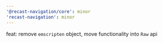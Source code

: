 ```yaml
---
'@recast-navigation/core': minor
'recast-navigation': minor
---
```


feat: remove `emscripten` object, move functionality into `Raw` api
